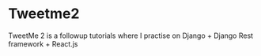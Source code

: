 # Tweetme2
TweetMe 2 is a followup tutorials where I practise on Django + Django Rest framework + React.js 
